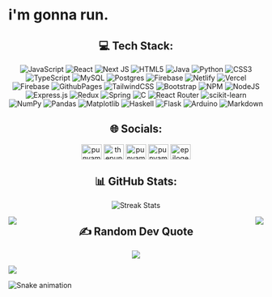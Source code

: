 <!--
**punyamsingh/punyamsingh** is a ✨ _special_ ✨ repository because its `README.md` (this file) appears on your GitHub profile.


-->

<h1>i'm gonna run.</h1>
<!-- <hr> -->

<div id="header" align="center">

  ## 💻 Tech Stack:

  ![JavaScript](https://img.shields.io/badge/javascript-%23323330.svg?style=plastic&logo=javascript&logoColor=%23F7DF1E)
  ![React](https://img.shields.io/badge/react-%2320232a.svg?style=plastic&logo=react&logoColor=%2361DAFB)
  ![Next JS](https://img.shields.io/badge/Next-black?style=plastic&logo=next.js&logoColor=white)
  ![HTML5](https://img.shields.io/badge/html5-%23E34F26.svg?style=plastic&logo=html5&logoColor=white)
  ![Java](https://img.shields.io/badge/java-%23ED8B00.svg?style=plastic&logo=java&logoColor=white)
  ![Python](https://img.shields.io/badge/python-3670A0?style=plastic&logo=python&logoColor=ffdd54)
  ![CSS3](https://img.shields.io/badge/css3-%231572B6.svg?style=plastic&logo=css3&logoColor=white) 
  ![TypeScript](https://img.shields.io/badge/typescript-%23007ACC.svg?style=plastic&logo=typescript&logoColor=white)
  ![MySQL](https://img.shields.io/badge/mysql-%2300f.svg?style=plastic&logo=mysql&logoColor=white)
  ![Postgres](https://img.shields.io/badge/postgres-%23316192.svg?style=plastic&logo=postgresql&logoColor=white)
  ![Firebase](https://img.shields.io/badge/Firebase-039BE5?style=plastic&logo=Firebase&logoColor=white)
  ![Netlify](https://img.shields.io/badge/netlify-%23000000.svg?style=plastic&logo=netlify&logoColor=#00C7B7)
  ![Vercel](https://img.shields.io/badge/vercel-%23000000.svg?style=plastic&logo=vercel&logoColor=white)
  ![Firebase](https://img.shields.io/badge/firebase-%23039BE5.svg?style=plastic&logo=firebase) 
  ![GithubPages](https://img.shields.io/badge/github%20pages-121013?style=plastic&logo=github&logoColor=white) 
  ![TailwindCSS](https://img.shields.io/badge/tailwindcss-%2338B2AC.svg?style=plastic&logo=tailwind-css&logoColor=white)
  ![Bootstrap](https://img.shields.io/badge/bootstrap-%23563D7C.svg?style=plastic&logo=bootstrap&logoColor=white)
  ![NPM](https://img.shields.io/badge/NPM-%23CB3837.svg?style=plastic&logo=npm&logoColor=white) 
  ![NodeJS](https://img.shields.io/badge/node.js-6DA55F?style=plastic&logo=node.js&logoColor=white) 
  ![Express.js](https://img.shields.io/badge/express.js-%23404d59.svg?style=plastic&logo=express&logoColor=%2361DAFB) 
  ![Redux](https://img.shields.io/badge/redux-%23593d88.svg?style=plastic&logo=redux&logoColor=white) 
  ![Spring](https://img.shields.io/badge/spring-%236DB33F.svg?style=plastic&logo=spring&logoColor=white)
  ![C](https://img.shields.io/badge/c-%2300599C.svg?style=plastic&logo=c&logoColor=white)
  ![React Router](https://img.shields.io/badge/React_Router-CA4245?style=plastic&logo=react-router&logoColor=white) 
  ![scikit-learn](https://img.shields.io/badge/scikit--learn-%23F7931E.svg?style=plastic&logo=scikit-learn&logoColor=white)
  ![NumPy](https://img.shields.io/badge/numpy-%23013243.svg?style=plastic&logo=numpy&logoColor=white) 
  ![Pandas](https://img.shields.io/badge/pandas-%23150458.svg?style=plastic&logo=pandas&logoColor=white) 
  ![Matplotlib](https://img.shields.io/badge/Matplotlib-%23ffffff.svg?style=plastic&logo=Matplotlib&logoColor=black) 
  ![Haskell](https://img.shields.io/badge/Haskell-5e5086?style=plastic&logo=haskell&logoColor=white)
  ![Flask](https://img.shields.io/badge/flask-%23000.svg?style=plastic&logo=flask&logoColor=white) 
  ![Arduino](https://img.shields.io/badge/-Arduino-00979D?style=plastic&logo=Arduino&logoColor=white)
  ![Markdown](https://img.shields.io/badge/markdown-%23000000.svg?style=plastic&logo=markdown&logoColor=white) 

</div>

<div align="center">
  
## 🌐 Socials:


<p align="center">
<a href="https://linkedin.com/in/punyam-singh" target="blank"><img align="center" src="https://raw.githubusercontent.com/rahuldkjain/github-profile-readme-generator/master/src/images/icons/Social/linked-in-alt.svg" alt="punyam-singh" height="30" width="40" /></a>
<a href="https://fb.com/thepunyam" target="blank"><img align="center" src="https://raw.githubusercontent.com/rahuldkjain/github-profile-readme-generator/master/src/images/icons/Social/facebook.svg" alt="thepunyam" height="30" width="40" /></a>
<a href="https://instagram.com/punyamsingh" target="blank"><img align="center" src="https://raw.githubusercontent.com/rahuldkjain/github-profile-readme-generator/master/src/images/icons/Social/instagram.svg" alt="punyamsingh" height="30" width="40" /></a>
<a href="https://www.leetcode.com/punyamsingh" target="blank"><img align="center" src="https://raw.githubusercontent.com/rahuldkjain/github-profile-readme-generator/master/src/images/icons/Social/leet-code.svg" alt="punyamsingh" height="30" width="40" /></a>
<a href="https://discord.gg/epiloger" target="blank"><img align="center" src="https://raw.githubusercontent.com/rahuldkjain/github-profile-readme-generator/master/src/images/icons/Social/discord.svg" alt="epiloger" height="30" width="40" /></a>
</p>

## 📊 GitHub Stats:

![Streak Stats](https://github-readme-streak-stats.herokuapp.com/?user=punyamsingh&theme=react&hide_border=false)

<!-- 

![Top Languages](https://github-readme-stats.vercel.app/api/top-langs/?username=punyamsingh&theme=react&hide_border=false&include_all_commits=true&count_private=true&layout=compact)

![Github Repository StatsStats](https://github-readme-stats.vercel.app/api?username=punyamsingh&theme=react&hide_border=false&include_all_commits=true&count_private=true)
<hr> -->


<div align="center">
  <img style="float: left; margin-right: 10px;" src="https://github-readme-stats.vercel.app/api/top-langs/?username=punyamsingh&theme=react&hide_border=false&include_all_commits=true&count_private=true&layout=compact" />
  <img style="float: right; margin-left: 10px;" src="https://github-readme-stats.vercel.app/api?username=punyamsingh&theme=react&hide_border=false&include_all_commits=true&count_private=true" />
</div>



## ✍️ Random Dev Quote

![](https://quotes-github-readme.vercel.app/api?type=horizontal&theme=tokyonight)

</div>



[![](https://visitcount.itsvg.in/api?id=punyamsingh&icon=9&color=1)](https://visitcount.itsvg.in)


![Snake animation](https://github.com/{{punyamsingh}}/{{punyamsingh}}/blob/output/github-contribution-grid-snake.svg)

<!-- Proudly created with GPRM ( https://gprm.itsvg.in ) -->
